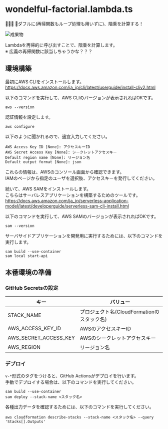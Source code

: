 # wondelful-factorial.lambda.ts

🛶🛶🛶 🐶ダフルに(再帰関数もループ処理も用いずに)、階乗を計算する！  

![成果物](./fruit.gif)  

Lambdaを再帰的に呼び出すことで、階乗を計算します。  
※ 広義の再帰関数に該当しちゃうかな？？？  

## 環境構築

最初にAWS CLIをインストールします。  
<https://docs.aws.amazon.com/ja_jp/cli/latest/userguide/install-cliv2.html>  

以下のコマンドを実行して、AWS CLIのバージョンが表示されればOKです。  

```shell
aws --version
```

認証情報を設定します。  

```shell
aws configure
```

以下のように聞かれるので、適宜入力してください。

```shell
AWS Access Key ID [None]: アクセスキーID
AWS Secret Access Key [None]: シークレットアクセスキー
Default region name [None]: リージョン名
Default output format [None]: json
```

これらの情報は、AWSのコンソール画面から確認できます。  
IAMのページから指定のユーザを選択肢、アクセスキーを発行してください。  

続いて、AWS SAMをインストールします。  
こちらはサーバレスアプリケーションを構築するためのツールです。  
<https://docs.aws.amazon.com/ja_jp/serverless-application-model/latest/developerguide/serverless-sam-cli-install.html>  

以下のコマンドを実行して、AWS SAMのバージョンが表示されればOKです。  

```shell
sam --version
```

サーバサイドアプリケーションを開発用に実行するためには、以下のコマンドを実行します。  

```shell
sam build --use-container
sam local start-api
```

## 本番環境の準備

### GitHub Secretsの設定

| キー | バリュー |
| --- | --- |
| STACK_NAME | プロジェクト名(CloudFormationのスタック名) |
| AWS_ACCESS_KEY_ID | AWSのアクセスキーID |
| AWS_SECRET_ACCESS_KEY | AWSのシークレットアクセスキー |
| AWS_REGION | リージョン名 |

### デプロイ

`v-*`形式のタグをつけると、GitHub Actionsがデプロイを行います。  
手動でデプロイする場合は、以下のコマンドを実行してください。  

```shell
sam build --use-container
sam deploy --stack-name <スタック名>
```

各種出力データを確認するためには、以下のコマンドを実行してください。  

```shell
aws cloudformation describe-stacks --stack-name <スタック名> --query 'Stacks[].Outputs'
```
